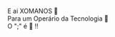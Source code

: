 E ai XOMANOS 🤙<br/>
Para um Operário da Tecnologia 👷<br/>
O ";" é 🔨 !!






<!---

O vitão e FODA!! 

--->
